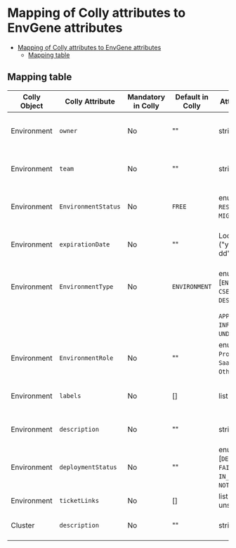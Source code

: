 # Mapping of Colly attributes to EnvGene attributes

- [Mapping of Colly attributes to EnvGene attributes](#mapping-of-colly-attributes-to-envgene-attributes)
  - [Mapping table](#mapping-table)

## Mapping table

| Colly Object | Colly Attribute     | Mandatory in Colly  | Default in Colly | Attribute Type                                                | EnvGene Repo  | Location in EnvGene                        | Description                                       |
|--------------|---------------------|---------------------|------------------|---------------------------------------------------------------|---------------|--------------------------------------------|---------------------------------------------------|
| Environment  | `owner`             | No                  | ""               | string                                                        | instance      | `env_definition.metadata.owners`           | User responsible for the Environment              |
| Environment  | `team`              | No                  | ""               | string                                                        | instance      | `env_definition.metadata.team`             | Team assigned to the Environment                  |
| Environment  | `EnvironmentStatus` | No                  | `FREE`           | enum [`IN_USE`, `RESERVED`, `FREE`, `MIGRATING`]              | instance      | `env_definition.metadata.status`           | Current status(???) of the Environment            |
| Environment  | `expirationDate`    | No                  | ""               | LocalDate ("yyyy-MM-dd")                                      | instance      | `env_definition.metadata.expirationDate`   | Date until which Environment is allocated         |
| Environment  | `EnvironmentType`   | No                  | `ENVIRONMENT`    | enum [`ENVIRONMENT`, `CSE_TOOLSET`, `DESIGN_TIME`,            | instance      | `env_definition.metadata.type`             | Defines the technical category of the Environment |
|              |                     |                     |                  | `APP_DEPLOYER`, `INFRASTRUCTURE`, `UNDEFINED`]                |               |                                            |                                                   |
| Environment  | `EnvironmentRole`   | No                  | ""               | enum [`Dev`, `QA`, `Project CI`, `SaaS`, `Joint CI`, `Other`] | instance      | `env_definition.metadata.role`             | Defines usage role of the Environment             |
| Environment  | `labels`            | No                  | []               | list of string                                                | instance      | `env_definition.metadata.labels`           | Custom labels for the Environment                 |
| Environment  | `description`       | No                  | ""               | string                                                        | instance      | `env_definition.metadata.description`      | Free-form Environment description                 |
| Environment  | `deploymentStatus`  | No                  | ""               | enum [`DEPLOYED`, `FAILED`, `IN_PROGRESS`, `NOT_STARTED`]     | None          | None                                       | Environment deployment status                     |
| Environment  | `ticketLinks`       | No                  | []               | list (type unspecified)                                       | None          | None                                       | Custom list of ticket ids                         |
| Cluster      | `description`       | No                  | ""               | string                                                        | instance      | **TBD**                                    | Free-form Cluster description                     |
